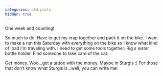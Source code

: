 ```yaml
---
categories: old-posts
hidden: true
---
```


One week and counting!

So much to do. Have to get my crap together and pack it on the bike. I want to make a run this Saturday with everything on the bike so I know what kind of load I'm traveling with. I need to get some tools together. Rig a water bottle holder. Find someone to take care of the cat.

Get money. Woo...get a tattoo with the money. Maybe in Sturgis :) For those that don't know what Sturgis is...well, you can write me!
